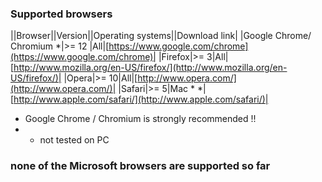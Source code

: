 ### Supported browsers
||Browser||Version||Operating systems||Download link|
|Google Chrome/ Chromium *|>= 12 |All|[https://www.google.com/chrome](https://www.google.com/chrome)|
|Firefox|>= 3|All|[http://www.mozilla.org/en-US/firefox/](http://www.mozilla.org/en-US/firefox/)|
|Opera|>= 10|All|[http://www.opera.com/](http://www.opera.com/)|
|Safari|>= 5|Mac * *|[http://www.apple.com/safari/](http://www.apple.com/safari/)|
 * Google Chrome / Chromium is strongly recommended !!
 * * not tested on PC

### none of the Microsoft browsers are supported so far